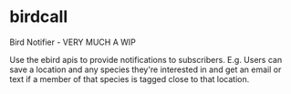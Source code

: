 # birdcall
Bird Notifier - VERY MUCH A WIP

Use the ebird apis to provide notifications to subscribers.
E.g. Users can save a location and any species they're interested in and get an email or text
if a member of that species is tagged close to that location.
